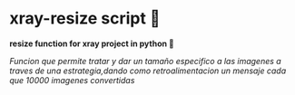 # xray-resize script :book:
**resize function for xray project in python :snake:**

*Funcion que permite tratar y dar un tamaño especifico a las imagenes
a traves de una estrategia,dando como retroalimentacion un mensaje 
cada que 10000 imagenes convertidas*
